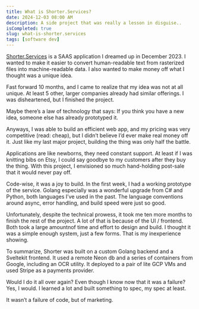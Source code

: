 ```yaml
---
title: What is Shorter.Services?
date: 2024-12-03 08:00 AM
description: A side project that was really a lesson in disguise..
isCompleted: true
slug: what-is-shorter.services
tags: [software dev]
---
```


[Shorter.Services](http://Shorter.Services) is a SAAS application I dreamed up in December 2023. I wanted to make it easier to convert human-readable text from rasterized files into machine-readable data. I also wanted to make money off what I thought was a unique idea.

Fast forward 10 months, and I came to realize that my idea was not at all unique. At least 5 other, larger companies already had similar offerings. I was disheartened, but I finished the project.

Maybe there’s a law of technology that says: If you think you have a new idea, someone else has already prototyped it.

Anyways, I was able to build an efficient web app, and my pricing was very competitive (read: cheap), but I didn’t believe I’d ever make real money off it. Just like my last major project, building the thing was only half the battle.

Applications are like newborns, they need constant support. At least if I was knitting bibs on Etsy, I could say goodbye to my customers after they buy the thing. With this project, I envisioned so much hand-holding post-sale that it would never pay off.

Code-wise, it was a joy to build. In the first week, I had a working prototype of the service. Golang especially was a wonderful upgrade from C# and Python, both languages I’ve used in the past. The language conventions around async, error handling, and build speed were just so good.

Unfortunately, despite the technical prowess, it took me ten more months to finish the rest of the project. A lot of that is because of the UI / frontend. Both took a large amountnof time and effort to design and build. I thought it was a simple enough system, just a few forms. That is my inexperience showing.

To summarize, Shorter was built on a custom Golang backend and a Sveltekit frontend. It used a remote Neon db and a series of containers from Google, including an OCR utility. It deployed to a pair of lite GCP VMs and used Stripe as a payments provider.

Would I do it all over again? Even though I know now that it was a failure? Yes, I would. I learned a lot and built something to spec, my spec at least.

It wasn’t a failure of code, but of marketing.

